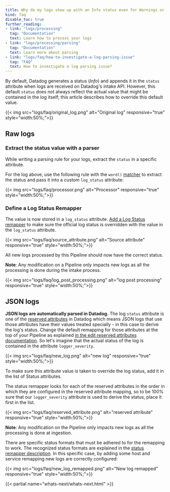 ```yaml
---
title: Why do my logs show up with an Info status even for Warnings or Errors?
kind: faq
disable_toc: true
further_reading:
- link: "logs/processing"
  tag: "Documentation"
  text: Learn how to process your logs
- link: "logs/processing/parsing"
  tag: "Documentation"
  text: Learn more about parsing
- link: "logs/faq/how-to-investigate-a-log-parsing-issue"
  tag: "FAQ"
  text: How to investigate a log parsing issue?
---
```


By default, Datadog generates a status (*Info*) and appends it in the `status` attribute when logs are received on Datadog's intake API.
However, this default `status` does not always reflect the actual value that might be contained in the log itself; this article describes how to override this default value.

{{< img src="logs/faq/original_log.png" alt="Original log" responsive="true" style="width:50%;">}}

## Raw logs
### Extract the status value with a parser

While writing a parsing rule for your logs, extract the `status` in a specific attribute.

For the log above, use the following rule with the `word()` [matcher][1] to extract the status and pass it into a custom `log_status` attribute:

{{< img src="logs/faq/processor.png" alt="Processor" responsive="true" style="width:50%;">}}

### Define a Log Status Remapper

The value is now stored in a `log_status` attribute. [Add a Log Status remapper][2] to make sure the official log status is overridden with the value in the `log_status` attribute.

{{< img src="logs/faq/source_attribute.png" alt="Source attribute" responsive="true" style="width:50%;">}}

All new logs processed by this Pipeline should now have the correct status.

**Note**: Any modification on a Pipeline only impacts new logs as all the processing is done during the intake process.

{{< img src="logs/faq/log_post_processing.png" alt="log post processing" responsive="true" style="width:50%;">}}

## JSON logs

**JSON logs are automatically parsed in Datadog.**
The log `status` attribute is one of the [reserved attributes][3] in Datadog which means JSON logs that use those attributes have their values treated specially - in this case to derive the log's status. Change the default remapping for those attributes at the top of your Pipeline as explained [in the edit reserved attributes documentation][4].
So let's imagine that the actual status of the log is contained in the attribute `logger_severity`.

{{< img src="logs/faq/new_log.png" alt="new log" responsive="true" style="width:50%;">}}

To make sure this attribute value is taken to override the log status, add it in the list of Status attributes.

The status remapper looks for each of the reserved attributes in the order in which they are configured in the reserved attribute mapping, so to be 100% sure that our `logger_severity` attribute is used to derive the status, place it first in the list.

{{< img src="logs/faq/reserved_attribute.png" alt="reserved attribute" responsive="true" style="width:50%;">}}


**Note**: Any modification on the Pipeline only impacts new logs as all the processing is done at ingestion.

There are specific status formats that must be adhered to for the remapping to work. The recognized status formats are explained in the [status remapper description][2]. In this specific case, by adding some host and service remapping new logs are correctly configured:

{{< img src="logs/faq/new_log_remapped.png" alt="New log remapped" responsive="true" style="width:50%;">}}

{{< partial name="whats-next/whats-next.html" >}}

[1]: /logs/processing/parsing/#matcher
[2]: /logs/processing/#log-status-remapper
[3]: /logs/#reserved-attributes
[4]: /logs/#edit-reserved-attributes
